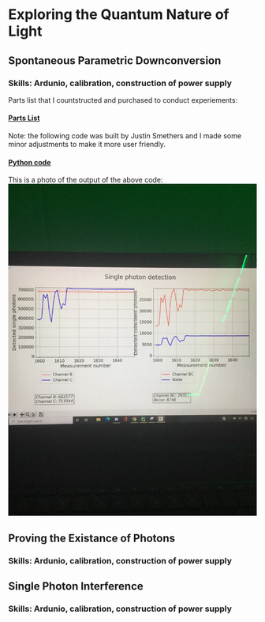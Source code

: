 # Exploring the Quantum Nature of Light

## Spontaneous Parametric Downconversion

### Skills: Ardunio, calibration, construction of power supply

Parts list that I countstructed and purchased to conduct experiements: 
#### [Parts List](https://github.com/jacobsc050/quantum-mechanics/blob/main/Parts%20list.xlsx)
Note: the following code was built by Justin Smethers and I made some minor adjustments to make it more user friendly.
#### [Python code](https://github.com/jacobsc050/quantum-mechanics/blob/main/coincidence-counting.py)

This is a photo of the output of the above code:
<img src=https://github.com/jacobsc050/quantum-mechanics/blob/main/assets/GetAttachmentThumbnail.png>






## Proving the Existance of Photons 

### Skills: Ardunio, calibration, construction of power supply


## Single Photon Interference 
### Skills: Ardunio, calibration, construction of power supply









